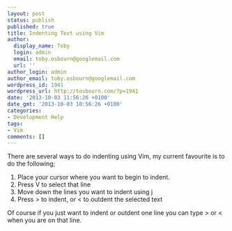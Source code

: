 ```yaml
---
layout: post
status: publish
published: true
title: Indenting Text using Vim
author:
  display_name: Toby
  login: admin
  email: toby.osbourn@googlemail.com
  url: ''
author_login: admin
author_email: toby.osbourn@googlemail.com
wordpress_id: 1941
wordpress_url: http://tosbourn.com/?p=1941
date: '2013-10-03 11:56:26 +0100'
date_gmt: '2013-10-03 10:56:26 +0100'
categories:
- Development Help
tags:
- Vim
comments: []
---
```

<p>There are several ways to do indenting using Vim, my current favourite is to do the following;</p>
<ol>
<li>Place your cursor where you want to begin to indent.</li>
<li>Press V to select that line</li>
<li>Move down the lines you want to indent using j</li>
<li>Press &gt; to indent, or &lt; to outdent the selected text</li>
</ol>
<p>Of course if you just want to indent or outdent one line you can type &gt; or &lt; when you are on that line.</p>
